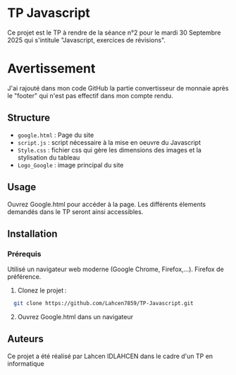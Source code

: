 
# TP Javascript

Ce projet est le TP à rendre de la séance n°2 pour le mardi 30 Septembre 2025 qui s'intitule "Javascript, exercices de révisions".

# Avertissement
J'ai rajouté dans mon code GitHub la partie convertisseur de monnaie après le "footer" qui n'est pas effectif dans mon compte rendu.
## Structure

- `google.html` : Page du site
- `script.js` : script nécessaire à la mise en oeuvre du Javascript
- `Style.css` : fichier css qui gère les dimensions des images et la stylisation du tableau
- `Logo_Google` : image principal du site
## Usage

Ouvrez Google.html pour accéder à la page. Les différents élements demandés dans le TP seront ainsi accessibles.




## Installation

### Prérequis
Utilisé un navigateur web moderne (Google Chrome, Firefox,...). Firefox de préférence.

1. Clonez le projet : 
```bash
  git clone https://github.com/Lahcen7859/TP-Javascript.git
```
2. Ouvrez Google.html dans un navigateur
    
## Auteurs

Ce projet a été réalisé par Lahcen IDLAHCEN dans le cadre d'un TP en informatique


